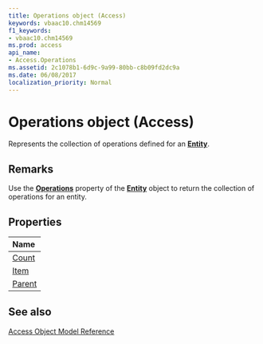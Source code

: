 ```yaml
---
title: Operations object (Access)
keywords: vbaac10.chm14569
f1_keywords:
- vbaac10.chm14569
ms.prod: access
api_name:
- Access.Operations
ms.assetid: 2c1078b1-6d9c-9a99-80bb-c8b09fd2dc9a
ms.date: 06/08/2017
localization_priority: Normal
---
```



# Operations object (Access)

Represents the collection of operations defined for an  **[Entity](Access.Entity.md)**.


## Remarks

Use the  **[Operations](Access.Entity.Operations.md)** property of the **[Entity](Access.Entity.md)** object to return the collection of operations for an entity.


## Properties



|Name|
|:-----|
|[Count](Access.Operations.Count.md)|
|[Item](Access.Operations.Item.md)|
|[Parent](Access.Operations.Parent.md)|

## See also


[Access Object Model Reference](overview/Access/object-model.md)
